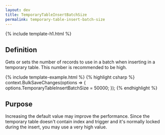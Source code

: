 ```yaml
---
layout: dev
title: TemporaryTableInsertBatchSize
permalink: temporary-table-insert-batch-size
---
```


{% include template-h1.html %}

## Definition
Gets or sets the number of records to use in a batch when inserting in a temporary table. This number is recommended to be high.

{% include template-example.html %} 
{% highlight csharp %}
context.BulkSaveChanges(options =>
{
   options.TemporaryTableInsertBatchSize = 50000;
});
{% endhighlight %}

## Purpose
Increasing the default value may improve the performance. Since the temporary table doesn't contain index and trigger and it's normally locked during the insert, you may use a very high value.